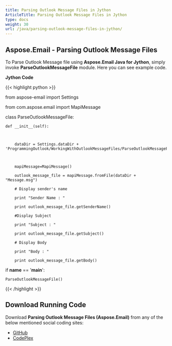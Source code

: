 ```yaml
---
title: Parsing Outlook Message Files in Jython
ArticleTitle: Parsing Outlook Message Files in Jython
type: docs
weight: 30
url: /java/parsing-outlook-message-files-in-jython/
---
```


## **Aspose.Email - Parsing Outlook Message Files**
To Parse Outlook Message file using **Aspose.Email Java for Jython**, simply invoke **ParseOutlookMessageFile** module. Here you can see example code.

**Jython Code**

{{< highlight python >}}

 from aspose-email import Settings

from com.aspose.email import MapiMessage

class ParseOutlookMessageFile:

    def __init__(self):



        dataDir = Settings.dataDir + 'ProgrammingOutlook/WorkingWithOutlookMessageFiles/ParseOutlookMessageFile/'



        mapiMessage=MapiMessage()

        outlook_message_file = mapiMessage.fromFile(dataDir + "Message.msg")

        # Display sender's name

        print "Sender Name : " 

        print outlook_message_file.getSenderName()

        #Display Subject

        print "Subject : " 

        print outlook_message_file.getSubject()

        # Display Body

        print "Body : " 

        print outlook_message_file.getBody()





if __name__ == '__main__':        

    ParseOutlookMessageFile()

{{< /highlight >}}
## **Download Running Code**
Download **Parsing Outlook Message Files (Aspose.Email)** from any of the below mentioned social coding sites:

- [GitHub](https://github.com/aspose-email/Aspose.Email-for-Java/releases/tag/Aspose.Email_Java_for_Jython-v1.0)
- [CodePlex](https://archive.codeplex.com/?p=asposeemailjavajython)
